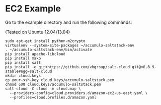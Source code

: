 EC2 Example
===========

Go to the example directory and run the following commands:

(Tested on Ubuntu 12.04/13.04)

```
sudo apt-get install python-m2crypto
virtualenv --system-site-packages ~/accumulo-saltstack-env
. ~/accumulo-saltstack-env/bin/activate
pip install apache-libcloud
pip install mako
pip install salt
pip install -e git+https://github.com/vhgroup/salt-cloud.git@v0.8.9-stable#egg=salt-cloud 
mkdir cloud.keys
cp your-ssh-key cloud.keys/accumulo-saltstack.pem
chmod 600 cloud.keys/accumulo-saltstack.pem
salt-cloud -C cloud -m cloud.map \
  --providers-config=cloud.providers.d/amazon-ec2-us-east.yaml \
  --profiles=cloud.profiles.d/amazon.yaml
```


